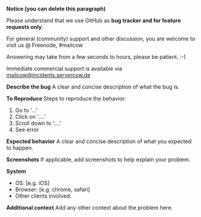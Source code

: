**Notice (you can delete this paragraph)**

Please understand that we use GitHub as **bug tracker and for feature requests only**.

For general (community) support and other discussion, you are welcome to visit us @ Freenode, #mailcow

Answering may take from a few seconds to hours, please be patient. :-)

Immediate commercial support is available via mailcow@incidents.servercow.de

**Describe the bug**
A clear and concise description of what the bug is.

**To Reproduce**
Steps to reproduce the behavior:
1. Go to '...'
2. Click on '....'
3. Scroll down to '....'
4. See error

**Expected behavior**
A clear and concise description of what you expected to happen.

**Screenshots**
If applicable, add screenshots to help explain your problem.

**System**
 - OS: [e.g. iOS]
 - Browser: [e.g. chrome, safari]
 - Other clients involved:

**Additional context**
Add any other context about the problem here.
